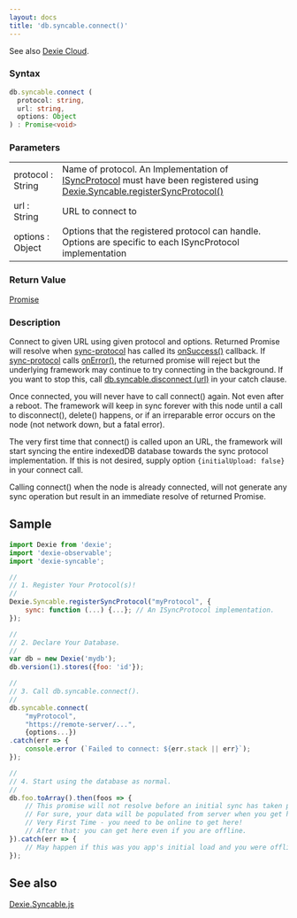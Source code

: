 ```yaml
---
layout: docs
title: 'db.syncable.connect()'
---
```

See also [Dexie Cloud](/cloud/).

### Syntax

```typescript
db.syncable.connect (
  protocol: string,
  url: string,
  options: Object
) : Promise<void>
```

### Parameters

<table>
<tr>
  <td>protocol : String</td>
  <td>
    Name of protocol. An Implementation of <a href="/docs/Syncable/Dexie.Syncable.ISyncProtocol">ISyncProtocol</a> must have been registered using <a href="/docs/Syncable/Dexie.Syncable.registerSyncProtocol()">Dexie.Syncable.registerSyncProtocol()</a>
  </td>
</tr>
<tr><td>url : String</td><td>URL to connect to</td></tr>
<tr><td>options : Object</td><td>Options that the registered protocol can handle. Options are specific to each ISyncProtocol implementation</td></tr>
</table>

### Return Value

[Promise](/docs/Promise/Promise)

### Description

Connect to given URL using given protocol and options. Returned Promise will resolve when [sync-protocol](/docs/Syncable/Dexie.Syncable.ISyncProtocol) has called its [onSuccess()](/docs/Syncable/Dexie.Syncable.ISyncProtocol#onsuccess--function-continuation) callback. If [sync-protocol](/docs/Syncable/Dexie.Syncable.ISyncProtocol) calls [onError()](/docs/Syncable/Dexie.Syncable.ISyncProtocol#onerror--function-err-again), the returned promise will reject but the underlying framework may continue to try connecting in the background. If you want to stop this, call [db.syncable.disconnect (url)](/docs/Syncable/db.syncable.disconnect()) in your catch clause.

Once connected, you will never have to call connect() again. Not even after a reboot. The framework will keep in sync forever with this node until a call to disconnect(), delete() happens, or if an irreparable error occurs on the node (not network down, but a fatal error).

The very first time that connect() is called upon an URL, the framework will start syncing the entire indexedDB database towards the sync protocol implementation. If this is not desired, supply option `{initialUpload: false}` in your connect call.

Calling connect() when the node is already connected, will not generate any sync operation but result in an immediate resolve of returned Promise.

## Sample

```javascript
import Dexie from 'dexie';
import 'dexie-observable';
import 'dexie-syncable';

//
// 1. Register Your Protocol(s)!
//
Dexie.Syncable.registerSyncProtocol("myProtocol", {
    sync: function (...) {...}; // An ISyncProtocol implementation.
});

//
// 2. Declare Your Database.
//
var db = new Dexie('mydb');
db.version(1).stores({foo: 'id'});

//
// 3. Call db.syncable.connect().
//
db.syncable.connect(
    "myProtocol",
    "https://remote-server/...",
    {options...})
.catch(err => {
    console.error (`Failed to connect: ${err.stack || err}`);
});

//
// 4. Start using the database as normal.
//
db.foo.toArray().then(foos => {
    // This promise will not resolve before an initial sync has taken place.
    // For sure, your data will be populated from server when you get here.
    // Very First Time - you need to be online to get here!
    // After that: you can get here even if you are offline.
}).catch(err => {
    // May happen if this was you app's initial load and you were offline.
});

```

## See also

[Dexie.Syncable.js](/docs/Syncable/Dexie.Syncable.js)

